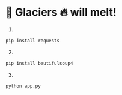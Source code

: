 # 🧊 Glaciers 🔥 will melt!

1)
```bash 
pip install requests
```
2) 
```bash 
pip install beutifulsoup4
```
3)
```bash 
python app.py
```